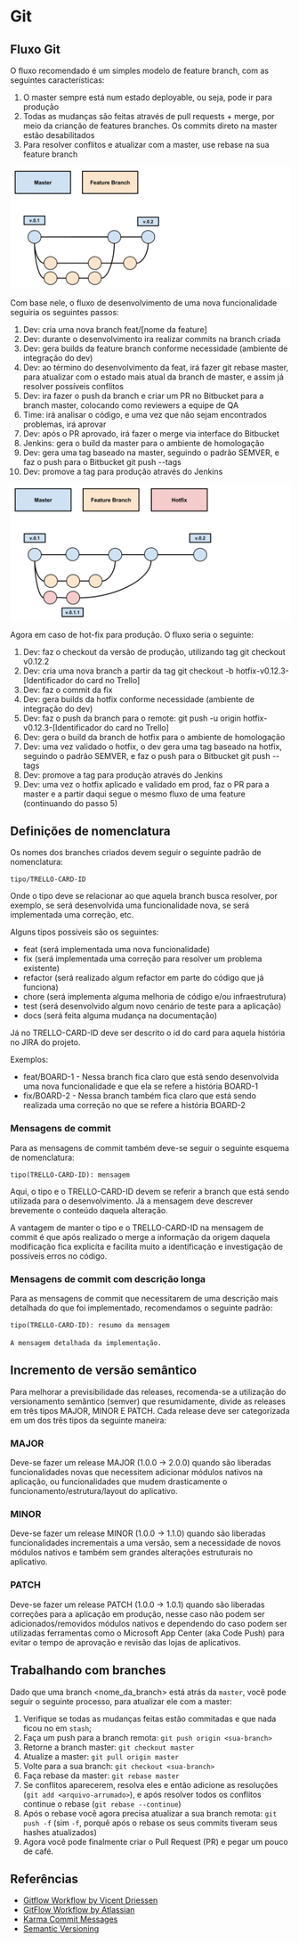 # Git

## Fluxo Git

O fluxo recomendado é um simples modelo de feature branch, com as seguintes características:

1. O master sempre está num estado deployable, ou seja, pode ir para produção
2. Todas as mudanças são feitas através de pull requests + merge, por meio da crianção de features branches. Os commits direto na master estão desabilitados
3. Para resolver conflitos e atualizar com a master, use rebase na sua feature branch

![](assets/images/git/feature-branches.svg)

Com base nele, o fluxo de desenvolvimento de uma nova funcionalidade seguiria os seguintes passos:

1. Dev: cria uma nova branch feat/[nome da feature]
2. Dev: durante o desenvolvimento ira realizar commits na branch criada
3. Dev: gera builds da feature branch conforme necessidade (ambiente de integração do dev)
4. Dev: ao término do desenvolvimento da feat, irá fazer git rebase master, para atualizar com o estado mais atual da branch de master, e assim já resolver possíveis conflitos
5. Dev: ira fazer o push da branch e criar um PR no Bitbucket para a branch master, colocando como reviewers a equipe de QA
6. Time: irá analisar o código, e uma vez que não sejam encontrados problemas, irá aprovar
7. Dev: após o PR aprovado, irá fazer o merge via interface do Bitbucket
8. Jenkins: gera o build da master para o ambiente de homologação
9. Dev: gera uma tag baseado na master, seguindo o padrão SEMVER, e faz o push para o Bitbucket git push --tags
10. Dev: promove a tag para produção através do Jenkins

![](assets/images/git/hotfix-branches.svg)

Agora em caso de hot-fix para produção. O fluxo seria o seguinte:

1. Dev: faz o checkout da versão de produção, utilizando tag git checkout v0.12.2
2. Dev: cria uma nova branch a partir da tag git checkout -b hotfix-v0.12.3-[Identificador do card no Trello]
3. Dev: faz o commit da fix
4. Dev: gera builds da hotfix conforme necessidade (ambiente de integração do dev)
5. Dev: faz o push da branch para o remote: git push -u origin hotfix-v0.12.3-[Identificador do card no Trello]
6. Dev: gera o build da branch de hotfix para o ambiente de homologação
7. Dev: uma vez validado o hotfix, o dev gera uma tag baseado na hotfix, seguindo o padrão SEMVER, e faz o push para o Bitbucket git push --tags
8. Dev: promove a tag para produção através do Jenkins
9. Dev: uma vez o hotfix aplicado e validado em prod, faz o PR para a master e a partir daqui segue o mesmo fluxo de uma feature (continuando do passo 5)

## Definições de nomenclatura
Os nomes dos branches criados devem seguir o seguinte padrão de nomenclatura:

```
tipo/TRELLO-CARD-ID
```

Onde o tipo deve se relacionar ao que aquela branch busca resolver, por exemplo, se será desenvolvida uma funcionalidade nova, se será implementada uma correção, etc.

Alguns tipos possíveis são os seguintes:

* feat (será implementada uma nova funcionalidade)
* fix (será implementada uma correção para resolver um problema existente)
* refactor (será realizado algum refactor em parte do código que já funciona)
* chore (será implementa alguma melhoria de código e/ou infraestrutura)
* test (será desenvolvido algum novo cenário de teste para a aplicação)
* docs (será feita alguma mudança na documentação)

Já no TRELLO-CARD-ID deve ser descrito o id do card para aquela história no JIRA do projeto.

Exemplos:

* feat/BOARD-1 - Nessa branch fica claro que está sendo desenvolvida uma nova funcionalidade e que ela se refere a história BOARD-1
* fix/BOARD-2 - Nessa branch também fica claro que está sendo realizada uma correção no que se refere a história BOARD-2

### Mensagens de commit
Para as mensagens de commit também deve-se seguir o seguinte esquema de nomenclatura:

```
tipo(TRELLO-CARD-ID): mensagem
```

Aqui, o tipo e o TRELLO-CARD-ID devem se referir a branch que está sendo utilizada para o desenvolvimento. Já a mensagem deve descrever brevemente o conteúdo daquela alteração.

A vantagem de manter o tipo e o TRELLO-CARD-ID na mensagem de commit é que após realizado o merge a informação da origem daquela modificação fica explicíta e facilita muito a identificação e investigação de possíveis erros no código.

### Mensagens de commit com descrição longa
Para as mensagens de commit que necessitarem de uma descrição mais detalhada do que foi implementado, recomendamos o seguinte padrão:

```
tipo(TRELLO-CARD-ID): resumo da mensagem

A mensagem detalhada da implementação.
```

## Incremento de versão semântico

Para melhorar a previsibilidade das releases, recomenda-se a utilização do versionamento semântico (semver) que resumidamente, divide as releases em três tipos MAJOR, MINOR E PATCH. Cada release deve ser categorizada em um dos três tipos da seguinte maneira:

### MAJOR

Deve-se fazer um release MAJOR (1.0.0 -> 2.0.0) quando são liberadas funcionalidades novas que necessitem adicionar módulos nativos na aplicação, ou funcionalidades que mudem drasticamente o funcionamento/estrutura/layout do aplicativo.

### MINOR

Deve-se fazer um release MINOR (1.0.0 -> 1.1.0) quando são liberadas funcionalidades incrementais a uma versão, sem a necessidade de novos módulos nativos e também sem grandes alterações estruturais no aplicativo.

### PATCH

Deve-se fazer um release PATCH (1.0.0 -> 1.0.1) quando são liberadas correções para a aplicação em produção, nesse caso não podem ser adicionados/removidos módulos nativos e dependendo do caso podem ser utilizadas ferramentas como o Microsoft App Center (aka Code Push) para evitar o tempo de aprovação e revisão das lojas de aplicativos.

## Trabalhando com branches

Dado que uma branch <nome_da_branch> está atrás da `master`, você pode seguir o seguinte processo, para atualizar ele com a master:

 1. Verifique se todas as mudanças feitas estão commitadas e que nada ficou no em `stash`;
 2. Faça um push para a branch remota: `git push origin <sua-branch>`
 3. Retorne a branch master: `git checkout master`
 4. Atualize a master: `git pull origin master`
 5. Volte para a sua branch: `git checkout <sua-branch>`
 6. Faça rebase da master: `git rebase master`
 7. Se conflitos aparecerem, resolva eles e então adicione as resoluções (`git add <arquivo-arrumado>`), e após resolver todos os conflitos continue o rebase (`git rebase --continue`)
 8. Após o rebase você agora precisa atualizar a sua branch remota: `git push -f` (sim `-f`, porquê após o rebase os seus commits tiveram seus hashes atualizados)
 9. Agora você pode finalmente criar o Pull Request (PR) e pegar um pouco de café.


 ## Referências

 * [Gitflow Workflow by Vicent Driessen](http://nvie.com/posts/a-successful-git-branching-model/)
 * [GitFlow Workflow by Atlassian](https://www.atlassian.com/git/tutorials/comparing-workflows/gitflow-workflow)
 * [Karma Commit Messages](http://karma-runner.github.io/1.0/dev/git-commit-msg.html)
 * [Semantic Versioning](https://semver.org/)
